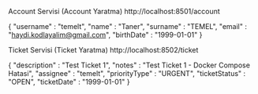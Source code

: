  Account Servisi (Account Yaratma)
 http://localhost:8501/account

{
	"username" : "temelt",
    "name" : "Taner",
    "surname" : "TEMEL",
    "email" : "haydi.kodlayalim@gmail.com",
    "birthDate" : "1999-01-01"
}

Ticket Servisi (Ticket Yaratma)
 http://localhost:8502/ticket

{
	"description" : "Test Ticket 1",
    "notes" : "Test Ticket 1 - Docker Compose Hatasi",
    "assignee" : "temelt",
    "priorityType" : "URGENT",
    "ticketStatus" : "OPEN",
    "ticketDate" : "1999-01-01"
}